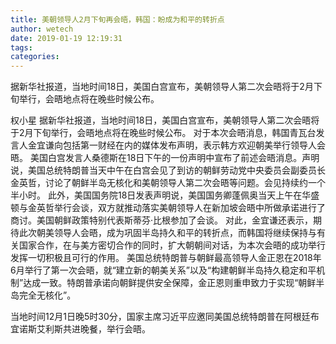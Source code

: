 ```yaml
---
title: 美朝领导人2月下旬再会晤，韩国：盼成为和平的转折点
author: wetech
date: 2019-01-19 12:19:31
tags: 
categories: 
---
```

据新华社报道，当地时间18日，美国白宫宣布，美朝领导人第二次会晤将于2月下旬举行，会晤地点将在晚些时候公布。
<!-- more -->
权小星
据新华社报道，当地时间18日，美国白宫宣布，美朝领导人第二次会晤将于2月下旬举行，会晤地点将在晚些时候公布。
对于本次会晤消息，韩国青瓦台发言人金宜谦向包括第一财经在内的媒体发布声明，表示韩方欢迎朝美举行领导人会晤。
美国白宫发言人桑德斯在18日下午的一份声明中宣布了前述会晤消息。声明说，美国总统特朗普当天中午在白宫会见了到访的朝鲜劳动党中央委员会副委员长金英哲，讨论了朝鲜半岛无核化和美朝领导人第二次会晤等问题。会见持续约一个半小时。
此外，美国国务院18日发表声明说，美国国务卿蓬佩奥当天上午在华盛顿与金英哲举行会谈，双方就推动落实美朝领导人在新加坡会晤中所做承诺进行了商讨。美国朝鲜政策特别代表斯蒂芬·比根参加了会谈。
对此，金宜谦还表示，期待此次朝美领导人会晤，成为巩固半岛持久和平的转折点，而韩国将继续保持与有关国家合作，在与美方密切合作的同时，扩大朝朝间对话，为本次会晤的成功举行发挥一切积极且可行的作用。
美国总统特朗普与朝鲜最高领导人金正恩在2018年6月举行了第一次会晤，就“建立新的朝美关系”以及“构建朝鲜半岛持久稳定和平机制”达成一致。特朗普承诺向朝鲜提供安全保障，金正恩则重申致力于实现“朝鲜半岛完全无核化”。
 
 
当地时间12月1日晚5时30分，国家主席习近平应邀同美国总统特朗普在阿根廷布宜诺斯艾利斯共进晚餐，举行会晤。
